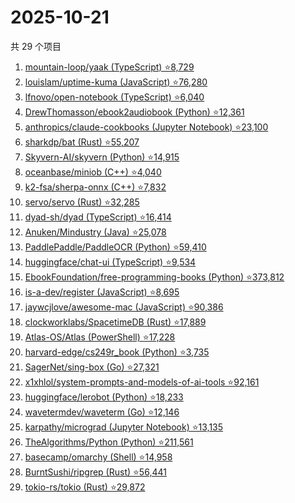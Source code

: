 # 2025-10-21

共 29 个项目

<!-- BEGIN GITHUB -->
<!-- 最后更新时间 2025-10-21 20:18:25 +0800 -->
1. [mountain-loop/yaak (TypeScript) ⭐8,729](https://github.com/mountain-loop/yaak)
1. [louislam/uptime-kuma (JavaScript) ⭐76,280](https://github.com/louislam/uptime-kuma)
1. [lfnovo/open-notebook (TypeScript) ⭐6,040](https://github.com/lfnovo/open-notebook)
1. [DrewThomasson/ebook2audiobook (Python) ⭐12,361](https://github.com/DrewThomasson/ebook2audiobook)
1. [anthropics/claude-cookbooks (Jupyter Notebook) ⭐23,100](https://github.com/anthropics/claude-cookbooks)
1. [sharkdp/bat (Rust) ⭐55,207](https://github.com/sharkdp/bat)
1. [Skyvern-AI/skyvern (Python) ⭐14,915](https://github.com/Skyvern-AI/skyvern)
1. [oceanbase/miniob (C++) ⭐4,040](https://github.com/oceanbase/miniob)
1. [k2-fsa/sherpa-onnx (C++) ⭐7,832](https://github.com/k2-fsa/sherpa-onnx)
1. [servo/servo (Rust) ⭐32,285](https://github.com/servo/servo)
1. [dyad-sh/dyad (TypeScript) ⭐16,414](https://github.com/dyad-sh/dyad)
1. [Anuken/Mindustry (Java) ⭐25,078](https://github.com/Anuken/Mindustry)
1. [PaddlePaddle/PaddleOCR (Python) ⭐59,410](https://github.com/PaddlePaddle/PaddleOCR)
1. [huggingface/chat-ui (TypeScript) ⭐9,534](https://github.com/huggingface/chat-ui)
1. [EbookFoundation/free-programming-books (Python) ⭐373,812](https://github.com/EbookFoundation/free-programming-books)
1. [is-a-dev/register (JavaScript) ⭐8,695](https://github.com/is-a-dev/register)
1. [jaywcjlove/awesome-mac (JavaScript) ⭐90,386](https://github.com/jaywcjlove/awesome-mac)
1. [clockworklabs/SpacetimeDB (Rust) ⭐17,889](https://github.com/clockworklabs/SpacetimeDB)
1. [Atlas-OS/Atlas (PowerShell) ⭐17,228](https://github.com/Atlas-OS/Atlas)
1. [harvard-edge/cs249r_book (Python) ⭐3,735](https://github.com/harvard-edge/cs249r_book)
1. [SagerNet/sing-box (Go) ⭐27,321](https://github.com/SagerNet/sing-box)
1. [x1xhlol/system-prompts-and-models-of-ai-tools ⭐92,161](https://github.com/x1xhlol/system-prompts-and-models-of-ai-tools)
1. [huggingface/lerobot (Python) ⭐18,233](https://github.com/huggingface/lerobot)
1. [wavetermdev/waveterm (Go) ⭐12,146](https://github.com/wavetermdev/waveterm)
1. [karpathy/micrograd (Jupyter Notebook) ⭐13,135](https://github.com/karpathy/micrograd)
1. [TheAlgorithms/Python (Python) ⭐211,561](https://github.com/TheAlgorithms/Python)
1. [basecamp/omarchy (Shell) ⭐14,958](https://github.com/basecamp/omarchy)
1. [BurntSushi/ripgrep (Rust) ⭐56,441](https://github.com/BurntSushi/ripgrep)
1. [tokio-rs/tokio (Rust) ⭐29,872](https://github.com/tokio-rs/tokio)
<!-- END GITHUB -->